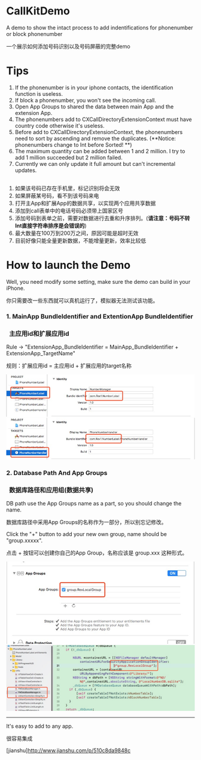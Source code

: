 # CallKitDemo

A demo to show the intact process to add indentifications for phonenumber or block phonenumber

一个展示如何添加号码识别以及号码屏蔽的完整demo

# Tips

1. If the phonenumber is in your iphone contacts, the identification function is useless.
2. If block a phonenumber, you won't see the incoming call.
3. Open App Groups to shared the data between main App and the extension App. 
4. The phonenumbers add to CXCallDirectoryExtensionContext must have country code otherwise it's useless.
5. Before add to CXCallDirectoryExtensionContext, the phonenumbers need to sort by ascending and remove the duplicates. (**Notice: phonenumbers change to Int before Sorted! **)
6. The maximum quantity can be added between 1 and 2 million. I try to add 1 million succeeded but 2 million failed.
7. Currently we can only update it full amount but can't incremental updates.

##
1. 如果该号码已存在手机里，标记识别将会无效
2. 如果屏蔽某号码，看不到该号码来电
3. 打开主App和扩展App的数据共享，以实现两个应用共享数据
4. 添加到call表单中的电话号码必须带上国家区号
5. 添加号码到表单之前，需要对数据进行去重和升序排列。(**请注意：号码不转Int直接字符串排序是会错误的**)
6. 最大数量在100万到200万之间，原因可能是超时无效
7. 目前好像只能全量更新数据，不能增量更新，效率比较低

# How to launch the Demo

Well, you need modify some setting, make sure the demo can build in your iPhone.

你只需要改一些东西就可以真机运行了，模拟器无法测试该功能。

### 1. MainApp BundleIdentifier and ExtentionApp BundleIdentifier 
###    主应用id和扩展应用id

Rule -> "ExtensionApp_BundleIdentifier = MainApp_BundleIdentifier + ExtensionApp_TargetName"

规则：扩展应用id = 主应用id + 扩展应用的target名称

![mainAppBundleID](HelperImages/mainAppBundleID.png "mainAppBundleID")
![extensionAppBundleID](HelperImages/extensionAppBundleID.png "extensionAppBundleID")

### 2. Database Path And App Groups
###    数据库路径和应用组(数据共享)

DB path use the App Groups name as a part, so you should change the name.

数据库路径中采用App Groups的名称作为一部分，所以别忘记修改。

Click the "+" button to add your new own group, name should be "group.xxxxx".

点击 + 按钮可以创建你自己的App Group，名称应该是 group.xxx 这种形式。

![groupNameSetting](HelperImages/groupNameSetting.png "groupNameSetting")
![groupNameIdentifier](HelperImages/groupNameIdentifier.png "groupNameIdentifier")


____________________

It's easy to add to any app. 

很容易集成

[jianshu]http://www.jianshu.com/p/510c8da9848c
